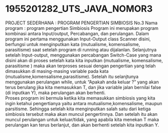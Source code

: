 # 1955201282_UTS_JAVA_NOMOR3
PROJECT SEDERHANA : PROGRAM PENGERTIAN SIMBIOSIS
No.3
Nama program : program pengertian Simbiosis
Program ini merupakan program kombinasi antara Input/output, Percabangan, dan perulangan. Dalam program ini pertama menggunakan Input-Output class Scanner disini, berfungsi untuk menginputkan kata (mutualisme, komensalisme, parasitisme) saat setelah program di running atau dijalanlan. Selanjutnya setelah Input-output, menggunakan percabangan Switch-Case yang mana disini  akan di proses setelah kata kita inputkan (mutualisme, komensalisme, parasitisme ) maka akan terproses sesuai dengan pengertian yang telah dimasukkan di masing-masing variable pada kata (mutualisme,komensalisme,parasitisme). Setelah itu selanjtunya menggunakan perulangan while, untuk “Apakah anda keluar ?” yang akan terus berulang jika kita memasukkan T, dan jika variable jalan bernilai false (di inputkan Y), maka perulangan akan berhenti.  
Proses program ini bermula ketika kita memasukkan simbiosis yang kita ingin ketahui pengertianya yaitu antara mutualisme,komensalisme, maupun parsitisme. Sehingga setelah kita menginputkan salah satu dari ketiga simbiosis tersebut maka akan muncul pengertinnya. Dan setelah itu akan muncul perulangan untuk keluar/tidak, yang apabila kita menekan T maka perulangan kan terus berlanjut, dan akan berhenti setelah kita inputkan Y.
